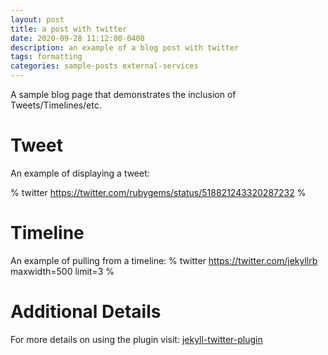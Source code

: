 ```yaml
---
layout: post
title: a post with twitter
date: 2020-09-28 11:12:00-0400
description: an example of a blog post with twitter
tags: formatting
categories: sample-posts external-services
---
```

A sample blog page that demonstrates the inclusion of Tweets/Timelines/etc.

# Tweet
An example of displaying a tweet:

% twitter https://twitter.com/rubygems/status/518821243320287232 %

# Timeline
An example of pulling from a timeline:
% twitter https://twitter.com/jekyllrb maxwidth=500 limit=3 %

# Additional Details
For more details on using the plugin visit: [jekyll-twitter-plugin](https://github.com/rob-murray/jekyll-twitter-plugin)
